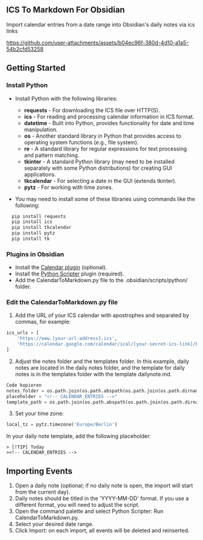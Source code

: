 ## ICS To Markdown For Obsidian
Import calendar entries from a date range into Obsidian's daily notes via ics links

https://github.com/user-attachments/assets/b04ec96f-380d-4d10-a1a5-54b2cfd53258

## Getting Started

### Install Python
- Install Python with the following libraries:
  - **requests** - For downloading the ICS file over HTTP(S).
  - **ics** - For reading and processing calendar information in ICS format.
  - **datetime** - Built into Python, provides functionality for date and time manipulation.
  - **os** - Another standard library in Python that provides access to operating system functions (e.g., file system).
  - **re** - A standard library for regular expressions for text processing and pattern matching.
  - **tkinter** - A standard Python library (may need to be installed separately with some Python distributions) for creating GUI applications.
  - **tkcalendar** - For selecting a date in the GUI (extends tkinter).
  - **pytz** - For working with time zones.
  
- You may need to install some of these libraries using commands like the following:

```bash
  pip install requests
  pip install ics
  pip install tkcalendar
  pip install pytz
  pip install tk
```

### Plugins in Obsidian
- Install the [Calendar plugin](https://github.com/liamcain/obsidian-calendar-plugin) (optional).
- Install the [Python Scripter](https://github.com/nickrallison/obsidian-python-scripter) plugin (required).
- Add the CalendarToMarkdown.py file to the .obsidian/scripts/python/ folder.

### Edit the CalendarToMarkdown.py file
1. Add the URL of your ICS calendar with apostrophes and separated by commas, for example:

```python
ics_urls = [
    'https://www.[your-url-address].ics',
    'https://calendar.google.com/calendar/ical/[your-secret-ics-link]/basic.ics',
]
```

2. Adjust the notes folder and the templates folder. In this example, daily notes are located in the daily notes folder, and the template for daily notes is in the templates folder with the template dailynote.md.

```python
Code kopieren
notes_folder = os.path.join(os.path.abspath(os.path.join(os.path.dirname(__file__), '..', '..', '..')), 'daily notes')
placeholder = "<!-- CALENDAR_ENTRIES -->"
template_path = os.path.join(os.path.abspath(os.path.join(os.path.dirname(__file__), '..', '..', '..')), 'templates', 'dailynote.md')
```

3. Set your time zone:

```python
local_tz = pytz.timezone('Europe/Berlin')
```

In your daily note template, add the following placeholder:

```
> [!TIP] Today
><!-- CALENDAR_ENTRIES -->
```

## Importing Events
1. Open a daily note (optional; if no daily note is open, the import will start from the current day).
2. Daily notes should be titled in the 'YYYY-MM-DD' format. If you use a different format, you will need to adjust the script.
3. Open the command palette and select Python Scripter: Run CalendarToMarkdown.py.
4. Select your desired date range.
5. Click Import: on each import, all events will be deleted and reinserted.
